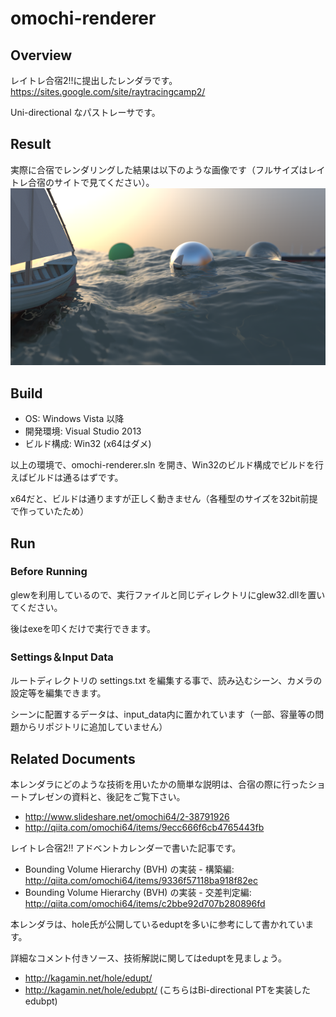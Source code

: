 omochi-renderer
==========

## Overview
レイトレ合宿2!!に提出したレンダラです。
https://sites.google.com/site/raytracingcamp2/

Uni-directional なパストレーサです。

## Result
実際に合宿でレンダリングした結果は以下のような画像です（フルサイズはレイトレ合宿のサイトで見てください）。
![result](result/omochi-renderer_result_s.png)

## Build
* OS: Windows Vista 以降
* 開発環境: Visual Studio 2013
* ビルド構成: Win32 (x64はダメ)

以上の環境で、omochi-renderer.sln を開き、Win32のビルド構成でビルドを行えばビルドは通るはずです。

x64だと、ビルドは通りますが正しく動きません（各種型のサイズを32bit前提で作っていたため）

## Run
### Before Running
glewを利用しているので、実行ファイルと同じディレクトリにglew32.dllを置いてください。

後はexeを叩くだけで実行できます。

### Settings＆Input Data
ルートディレクトリの settings.txt を編集する事で、読み込むシーン、カメラの設定等を編集できます。

シーンに配置するデータは、input_data内に置かれています（一部、容量等の問題からリポジトリに追加していません）

## Related Documents
本レンダラにどのような技術を用いたかの簡単な説明は、合宿の際に行ったショートプレゼンの資料と、後記をご覧下さい。

* http://www.slideshare.net/omochi64/2-38791926
* http://qiita.com/omochi64/items/9ecc666f6cb4765443fb


レイトレ合宿2!! アドベントカレンダーで書いた記事です。

* Bounding Volume Hierarchy (BVH) の実装 - 構築編: http://qiita.com/omochi64/items/9336f57118ba918f82ec
* Bounding Volume Hierarchy (BVH) の実装 - 交差判定編: http://qiita.com/omochi64/items/c2bbe92d707b280896fd


本レンダラは、hole氏が公開しているeduptを多いに参考にして書かれています。

詳細なコメント付きソース、技術解説に関してはeduptを見ましょう。

* http://kagamin.net/hole/edupt/
* http://kagamin.net/hole/edubpt/ (こちらはBi-directional PTを実装した edubpt)


